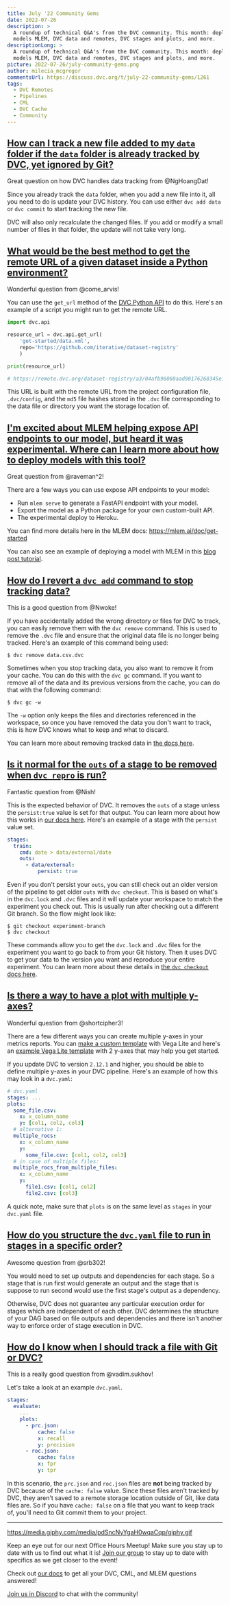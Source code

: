 ```yaml
---
title: July '22 Community Gems
date: 2022-07-26
description: >
  A roundup of technical Q&A's from the DVC community. This month: deploying
  models MLEM, DVC data and remotes, DVC stages and plots, and more.
descriptionLong: >
  A roundup of technical Q&A's from the DVC community. This month: deploying
  models MLEM, DVC data and remotes, DVC stages and plots, and more.
picture: 2022-07-26/july-community-gems.png
author: milecia_mcgregor
commentsUrl: https://discuss.dvc.org/t/july-22-community-gems/1261
tags:
  - DVC Remotes
  - Pipelines
  - CML
  - DVC Cache
  - Community
---
```


## [How can I track a new file added to my `data` folder if the `data` folder is already tracked by DVC, yet ignored by Git?](https://discord.com/channels/485586884165107732/485596304961962003/983278896587894804)

Great question on how DVC handles data tracking from @NgHoangDat!

Since you already track the `data` folder, when you add a new file into it, all
you need to do is update your DVC history. You can use either `dvc add data` or
`dvc commit` to start tracking the new file.

DVC will also only recalculate the changed files. If you add or modify a small
number of files in that folder, the update will not take very long.

## [What would be the best method to get the remote URL of a given dataset inside a Python environment?](https://discord.com/channels/485586884165107732/485596304961962003/984870485668008007)

Wonderful question from @come_arvis!

You can use the `get_url` method of the
[DVC Python API](https://dvc.org/doc/api-reference) to do this. Here's an
example of a script you might run to get the remote URL.

```python
import dvc.api

resource_url = dvc.api.get_url(
    'get-started/data.xml',
    repo='https://github.com/iterative/dataset-registry'
    )

print(resource_url)

# https://remote.dvc.org/dataset-registry/a3/04afb96060aad90176268345e10355
```

This URL is built with the remote URL from the project configuration file,
`.dvc/config`, and the `md5` file hashes stored in the `.dvc` file corresponding
to the data file or directory you want the storage location of.

## [I'm excited about MLEM helping expose API endpoints to our model, but heard it was experimental. Where can I learn more about how to deploy models with this tool?](https://discord.com/channels/485586884165107732/563406153334128681/992517466662117386)

Great question from @raveman^2!

There are a few ways you can use expose API endpoints to your model:

- Run `mlem serve` to generate a FastAPI endpoint with your model.
- Export the model as a Python package for your own custom-built API.
- The experimental deploy to Heroku.

You can find more details here in the MLEM docs: https://mlem.ai/doc/get-started

You can also see an example of deploying a model with MLEM in this
[blog post tutorial](https://dvc.org/blog/serving-models-with-mlem).

## [How do I revert a `dvc add` command to stop tracking data?](https://discord.com/channels/485586884165107732/563406153334128681/993111134896918599)

This is a good question from @Nwoke!

If you have accidentally added the wrong directory or files for DVC to track,
you can easily remove them with the `dvc remove` command. This is used to remove
the `.dvc` file and ensure that the original data file is no longer being
tracked. Here's an example of this command being used:

```dvc
$ dvc remove data.csv.dvc
```

Sometimes when you stop tracking data, you also want to remove it from your
cache. You can do this with the `dvc gc` command. If you want to remove all of
the data and its previous versions from the cache, you can do that with the
following command:

```dvc
$ dvc gc -w
```

The `-w` option only keeps the files and directories referenced in the
workspace, so once you have removed the data you don't want to track, this is
how DVC knows what to keep and what to discard.

You can learn more about removing tracked data in
[the docs here](https://dvc.org/doc/user-guide/how-to/stop-tracking-data).

## [Is it normal for the `outs` of a stage to be removed when `dvc repro` is run?](https://discord.com/channels/485586884165107732/563406153334128681/993781745524691087)

Fantastic question from @Nish!

This is the expected behavior of DVC. It removes the `outs` of a stage unless
the `persist:true` value is set for that output. You can learn more about how
this works in
[our docs here](https://dvc.org/doc/user-guide/project-structure/dvcyaml-files#output-subfields).
Here's an example of a stage with the `persist` value set.

```yaml
stages:
  train:
    cmd: date > data/external/date
    outs:
      - data/external:
          persist: true
```

Even if you don't persist your `outs`, you can still check out an older version
of the pipeline to get older `outs` with `dvc checkout`. This is based on what's
in the `dvc.lock` and `.dvc` files and it will update your workspace to match
the experiment you check out. This is usually run after checking out a different
Git branch. So the flow might look like:

```dvc
$ git checkout experiment-branch
$ dvc checkout
```

These commands allow you to get the `dvc.lock` and `.dvc` files for the
experiment you want to go back to from your Git history. Then it uses DVC to get
your data to the version you want and reproduce your entire experiment. You can
learn more about these details in
[the `dvc checkout` docs here](https://dvc.org/doc/command-reference/checkout).

## [Is there a way to have a plot with multiple y-axes?](https://discord.com/channels/485586884165107732/485596304961962003/994685566698410055)

Wonderful question from @shortcipher3!

There are a few different ways you can create multiple y-axes in your metrics
reports. You can
[make a custom template](https://dvc.org/doc/command-reference/plots#custom-templates)
with Vega Lite and here's an
[example Vega Lite template](https://vega.github.io/vega-lite/examples/layer_dual_axis.html)
with 2 y-axes that may help you get started.

If you update DVC to version `2.12.1` and higher, you should be able to define
multiple y-axes in your DVC pipeline. Here's an example of how this may look in
a `dvc.yaml`:

```yaml
# dvc.yaml
stages: ...
plots:
  some_file.csv:
    x: x_column_name
    y: [col1, col2, col3]
  # alternative 1:
  multiple_rocs:
    x: x_column_name
    y:
      some_file.csv: [col1, col2, col3]
  # in case of multiple files:
  multiple_rocs_from_multiple_files:
    x: x_column_name
    y:
      file1.csv: [col1, col2]
      file2.csv: [col3]
```

A quick note, make sure that `plots` is on the same level as `stages` in your
`dvc.yaml` file.

## [How do you structure the `dvc.yaml` file to run in stages in a specific order?](https://discord.com/channels/485586884165107732/563406153334128681/991000853278232616)

Awesome question from @srb302!

You would need to set up outputs and dependencies for each stage. So a stage
that is run first would generate an output and the stage that is suppose to run
second would use the first stage's output as a dependency.

Otherwise, DVC does not guarantee any particular execution order for stages
which are independent of each other. DVC determines the structure of your DAG
based on file outputs and dependencies and there isn't another way to enforce
order of stage execution in DVC.

## [How do I know when I should track a file with Git or DVC?](https://discord.com/channels/485586884165107732/485596304961962003/993120910095699978)

This is a really good question from @vadim.sukhov!

Let's take a look at an example `dvc.yaml`.

```yaml
stages:
  evaluate:
    ...
    plots:
      - prc.json:
          cache: false
          x: recall
          y: precision
      - roc.json:
          cache: false
          x: fpr
          y: tpr
```

In this scenario, the `prc.json` and `roc.json` files are **not** being tracked
by DVC because of the `cache: false` value. Since these files aren't tracked by
DVC, they aren't saved to a remote storage location outside of Git, like data
files are. So if you have `cache: false` on a file that you want to keep track
of, you'll need to Git commit them to your project.

---

https://media.giphy.com/media/pdSncNyYgaH0wqaCqp/giphy.gif

Keep an eye out for our next Office Hours Meetup! Make sure you stay up to date
with us to find out what it is!
[Join our group](https://www.meetup.com/machine-learning-engineer-community-virtual-meetups/)
to stay up to date with specifics as we get closer to the event!

Check out [our docs](/doc) to get all your DVC, CML, and MLEM questions
answered!

[Join us in Discord](https://discord.com/invite/dvwXA2N) to chat with the
community!
